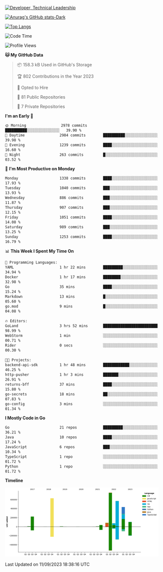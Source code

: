 <div>
  <a href="https://www.linkedin.com/in/arielpineiro/" target="_blank" rel="nofollow noopener noreferrer">
    <img src="https://img.shields.io/badge/-LinkedIn-%230077B5?style=for-the-badge&logo=linkedin&logoColor=white" alt="Developer, Technical Leadership" title="Ariel Piñeiro">
  </a>
</div>

[![Anurag's GitHub stats-Dark](https://github-readme-stats.vercel.app/api?username=arielsrv&show_icons=true&theme=dark#gh-dark-mode-only)](https://github.com/anuraghazra/github-readme-stats#gh-dark-mode-only)

[![Top Langs](https://github-readme-stats.vercel.app/api/top-langs/?username=arielsrv&layout=compact&langs_count=10&theme=dark#gh-dark-mode-only)](https://github.com/anuraghazra/github-readme-stats&theme=dark#gh-dark-mode-only)

<!--START_SECTION:waka-->
![Code Time](http://img.shields.io/badge/Code%20Time-6%20hrs%2031%20mins-blue)

![Profile Views](http://img.shields.io/badge/Profile%20Views-168-blue)

**🐱 My GitHub Data** 

> 📦 158.3 kB Used in GitHub's Storage 
 > 
> 🏆 802 Contributions in the Year 2023
 > 
> 💼 Opted to Hire
 > 
> 📜 81 Public Repositories 
 > 
> 🔑 7 Private Repositories 
 > 
**I'm an Early 🐤** 

```text
🌞 Morning                2978 commits        ██████████░░░░░░░░░░░░░░░   39.90 % 
🌆 Daytime                2984 commits        ██████████░░░░░░░░░░░░░░░   39.98 % 
🌃 Evening                1239 commits        ████░░░░░░░░░░░░░░░░░░░░░   16.60 % 
🌙 Night                  263 commits         █░░░░░░░░░░░░░░░░░░░░░░░░   03.52 % 
```
📅 **I'm Most Productive on Monday** 

```text
Monday                   1338 commits        ████░░░░░░░░░░░░░░░░░░░░░   17.93 % 
Tuesday                  1040 commits        ███░░░░░░░░░░░░░░░░░░░░░░   13.93 % 
Wednesday                886 commits         ███░░░░░░░░░░░░░░░░░░░░░░   11.87 % 
Thursday                 907 commits         ███░░░░░░░░░░░░░░░░░░░░░░   12.15 % 
Friday                   1051 commits        ████░░░░░░░░░░░░░░░░░░░░░   14.08 % 
Saturday                 989 commits         ███░░░░░░░░░░░░░░░░░░░░░░   13.25 % 
Sunday                   1253 commits        ████░░░░░░░░░░░░░░░░░░░░░   16.79 % 
```


📊 **This Week I Spent My Time On** 

```text
💬 Programming Languages: 
YAML                     1 hr 22 mins        █████████░░░░░░░░░░░░░░░░   34.94 % 
Docker                   1 hr 17 mins        ████████░░░░░░░░░░░░░░░░░   32.98 % 
Go                       35 mins             ████░░░░░░░░░░░░░░░░░░░░░   15.24 % 
Markdown                 13 mins             █░░░░░░░░░░░░░░░░░░░░░░░░   05.60 % 
go.mod                   9 mins              █░░░░░░░░░░░░░░░░░░░░░░░░   04.08 % 

🔥 Editors: 
GoLand                   3 hrs 52 mins       █████████████████████████   98.99 % 
WebStorm                 1 min               ░░░░░░░░░░░░░░░░░░░░░░░░░   00.71 % 
Rider                    0 secs              ░░░░░░░░░░░░░░░░░░░░░░░░░   00.30 % 

🐱‍💻 Projects: 
backend-api-sdk          1 hr 48 mins        ████████████░░░░░░░░░░░░░   46.25 % 
http-pusher              1 hr 3 mins         ███████░░░░░░░░░░░░░░░░░░   26.91 % 
returns-bff              37 mins             ████░░░░░░░░░░░░░░░░░░░░░   15.80 % 
go-secrets               18 mins             ██░░░░░░░░░░░░░░░░░░░░░░░   07.83 % 
go-config                3 mins              ░░░░░░░░░░░░░░░░░░░░░░░░░   01.34 % 
```

**I Mostly Code in Go** 

```text
Go                       21 repos            █████████░░░░░░░░░░░░░░░░   36.21 % 
Java                     10 repos            ████░░░░░░░░░░░░░░░░░░░░░   17.24 % 
JavaScript               6 repos             ███░░░░░░░░░░░░░░░░░░░░░░   10.34 % 
TypeScript               1 repo              ░░░░░░░░░░░░░░░░░░░░░░░░░   01.72 % 
Python                   1 repo              ░░░░░░░░░░░░░░░░░░░░░░░░░   01.72 % 
```



**Timeline**

![Lines of Code chart](https://raw.githubusercontent.com/arielsrv/arielsrv/main/assets/bar_graph.png)


 Last Updated on 11/09/2023 18:38:16 UTC
<!--END_SECTION:waka-->
